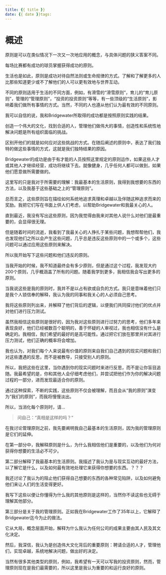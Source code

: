 ```yaml
---
title: {{ title }}
date: {{ date }}tags:
---
```

# 概述


原则是可以在类似情况下一次又一次地应用的概念，与具体问题的狭义答案不同。

每场比赛都有成功的球员掌握获得成功的原则。

生活也是如此，原则是成功对待自然法则或生命规律的方式。了解和了解更多的人比那些知道更少或不了解他们的人可以更有效地与世界互动。

不同的原则适用于生活的不同方面，例如，有滑雪的“滑雪原则”，育儿的“育儿原则”，管理的“管理原则”，“投资的投资原则”等等，有一些顶级的“生活原则”，影响着我们做所有事情的方式。当然，不同的人也遵从他们认为最有效的不同原则。

我可以自信的说，我和Bridgewater所取得的成功都是按照原则实践的结果。

创造一个伟大的文化，找到合适的人，管理他们做伟大的事情，创造性和系统性地解决问题是所有组织面临的挑战。

区别开他们的就是如何应对这些挑战的方式。在随后阐述的原则中，表达了我们独特的做这些事情的方式，这就是我们独特结果的原因。

Bridgewater的成功是由于有才能的人员按照这里规定的原则运作，如果这些人才或其他人才继续经营，成功将继续下去。就像健身，几乎任何人都可以做到，如果他们愿意做所需要做的。

这里写的只是我对于所需要的理解：我最基本的生活原则，我得到我想要的东西的方法，以及我基于这些基础之上的“管理原则”。

总而言之，这些原则旨在描绘如何系统地追求真理和卓越以及伴随这种追求而来的奖励。我把它们写在书面上供人们考虑，以帮助Bridgewater和我最关心的人。

直到最近，我没有写出这些原则，因为我觉得由我来对其他人说什么对他们是最重要的，会显得很无理。

但是随着时间的流逝，我看到了我最关心的人挣扎于某些问题，我想帮帮他们，我也发现他们之所以会产生这些问题，几乎总是违反这些原则中的一个或多个，这些问题可以通过应用这些原则来解决。

所以我开始写下这些问题和他们违反的原则。

当我开始的时候，我不知道最终会有多少原则，但是通过这个过程，我发现大约200个原则，几乎概涵盖了所有的问题。随着我学到更多，我相信我会写出更多的原则。

当我说这些是我的原则时，我并不是以占有欲或自负的方式。我只是意味着他们只是我个人锁信奉的解释，我认为我的同事和我关心的人必须自己思考。

我将这些原则列出来，并解释了他们背后的逻辑，以便我们共同探讨他们的优点并对他们进行压力测试。

虽然我相信这些原则是很好的，因为我对这些原则进行过努力的思考，他们多年来表现良好，他们已经被数百个聪明的，善于怀疑的人审视过，我也相信没有什么是确定的。我相信，我们希望的最好的是高可能性。通过把它们放在那里并对其进行压力测试，他们正确的概率将会增加。

我也认为，对我们每个人来说最有价值的原则来自我们自己遇到的现实问题和我们对这些遭遇的反思，而不是被教导，只接受别人的原则。

所以，我把这些在这里，当你遇到你的现实问题时来进行反思，而不是让你盲目追随。我最希望的是，你和其他人会仔细考虑他们，并尝试把他们作为你的解决问题过程的一部分，进而发现最适合你的原则。

通过这种探索，不断的实践，这些原则不仅会被理解，而且会从“我的原则”演变为“我们的原则”，而我将慢慢淡出。

所以，当消化每个原则时，请...

> 问自己：“真相是这样的吗？“

在我讨论管理原则之前，我先要阐明我自己最基本的生活原则，因为我的管理原则是它们的延伸。

在第一部分中，我解释原则是什么，为什么我相信他们是重要的，以及他们为何对获得你想要的生活必不可少。

第二部分解释了我最基本的生活原则。我描述了我认为是与现实互动的最好方法，以了解它是什么，以及如何最有效地处理它来获得你想要的东西。？？？

我还讨论了我认为的阻止他们获得自己想要的东西的各种常见陷阱，以及如何避免他们来让人们的生活变得更好。

我写下这些以便让你懂得为什么我的其他原则是这样的，当然你不读这些也无碍于理解其他部分。

第三部分是关于我的管理原则。正如我在Bridgewater工作了35年以上，它解释了Bridgewater迄今为止的做法。

它从大局，概念层面开始，解释为什么我认为任何公司的成果主要由其人民及其文化决定。

然后，我深信，我认为是创造伟大文化背后的重要原则：聘请合适的人才，管理他们，实现卓越，系统地解决问题，做出好的决定。

当然有很多其他类型的原则，例如，我希望有一天可以写我的投资原则，然而，管理原则现在是我们最需要的，所以这里是我认为重要的和运行良好的原则。
